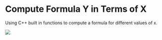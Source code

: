 # Compute Formula Y in Terms of X
Using C++ built in functions to compute a formula for different values of x. 

<img src="Compute-Formula-Y-in-Terms-of-X/Screenshot 2017-09-23 at 12.47.04 AM.png">
